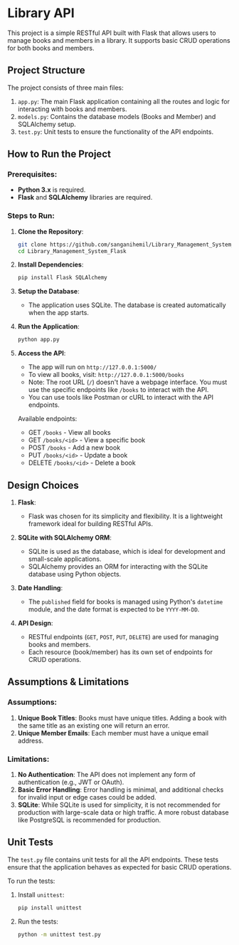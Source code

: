 # Library API

This project is a simple RESTful API built with Flask that allows users to manage books and members in a library. It supports basic CRUD operations for both books and members.

## Project Structure

The project consists of three main files:
1. `app.py`: The main Flask application containing all the routes and logic for interacting with books and members.
2. `models.py`: Contains the database models (Books and Member) and SQLAlchemy setup.
3. `test.py`: Unit tests to ensure the functionality of the API endpoints.

## How to Run the Project

### Prerequisites:
- **Python 3.x** is required.
- **Flask** and **SQLAlchemy** libraries are required.

### Steps to Run:

1. **Clone the Repository**:
   ```bash
   git clone https://github.com/sanganihemil/Library_Management_System_Flask.git
   cd Library_Management_System_Flask
   ```

2. **Install Dependencies**:
   ```bash
   pip install Flask SQLAlchemy
   ```

3. **Setup the Database**:
   * The application uses SQLite. The database is created automatically when the app starts.
  
4. **Run the Application**:
   ```bash
   python app.py
   ```

5. **Access the API**: 
   * The app will run on `http://127.0.0.1:5000/`
   * To view all books, visit: `http://127.0.0.1:5000/books`
   * Note: The root URL (`/`) doesn't have a webpage interface. You must use the specific endpoints like `/books` to interact with the API.
   * You can use tools like Postman or cURL to interact with the API endpoints.

   Available endpoints:
   * GET `/books` - View all books
   * GET `/books/<id>` - View a specific book
   * POST `/books` - Add a new book
   * PUT `/books/<id>` - Update a book
   * DELETE `/books/<id>` - Delete a book

## Design Choices

1. **Flask**:
   * Flask was chosen for its simplicity and flexibility. It is a lightweight framework ideal for building RESTful APIs.

2. **SQLite with SQLAlchemy ORM**:
   * SQLite is used as the database, which is ideal for development and small-scale applications.
   * SQLAlchemy provides an ORM for interacting with the SQLite database using Python objects.

3. **Date Handling**:
   * The `published` field for books is managed using Python's `datetime` module, and the date format is expected to be `YYYY-MM-DD`.

4. **API Design**:
   * RESTful endpoints (`GET`, `POST`, `PUT`, `DELETE`) are used for managing books and members.
   * Each resource (book/member) has its own set of endpoints for CRUD operations.

## Assumptions & Limitations

### Assumptions:
1. **Unique Book Titles**: Books must have unique titles. Adding a book with the same title as an existing one will return an error.
2. **Unique Member Emails**: Each member must have a unique email address.

### Limitations:
1. **No Authentication**: The API does not implement any form of authentication (e.g., JWT or OAuth).
2. **Basic Error Handling**: Error handling is minimal, and additional checks for invalid input or edge cases could be added.
3. **SQLite**: While SQLite is used for simplicity, it is not recommended for production with large-scale data or high traffic. A more robust database like PostgreSQL is recommended for production.

## Unit Tests

The `test.py` file contains unit tests for all the API endpoints. These tests ensure that the application behaves as expected for basic CRUD operations.

To run the tests:

1. Install `unittest`:
   ```bash
   pip install unittest
   ```

2. Run the tests:
   ```bash
   python -m unittest test.py
   ```
